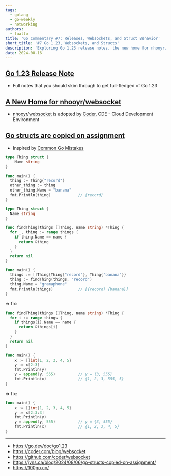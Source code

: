 ```yaml
---
tags:
  - golang
  - go-weekly
  - networking
authors:
  - fuatto
title: 'Go Commentary #7: Releases, Websockets, and Struct Behavior'
short_title: '#7 Go 1.23, Websockets, and Structs'
description: 'Exploring Go 1.23 release notes, the new home for nhooyr/websocket, and common mistakes with Go structs and slices.'
date: 2024-08-16
---
```


## [Go 1.23 Release Note](https://go.dev/doc/go1.23)

- Full notes that you should skim through to get full-fledged of Go 1.23

## [A New Home for nhooyr/websocket](https://coder.com/blog/websocket)

- [nhooyr/websocket](https://github.com/nhooyr/websocket) is adopted by [Coder](https://coder.com/), CDE - Cloud Development Environment

## [Go structs are copied on assignment ](https://jvns.ca/blog/2024/08/06/go-structs-copied-on-assignment/)

- Inspired by [Common Go Mistakes](https://100go.co/)

```go
type Thing struct {
    Name string
}

func main() {
  thing := Thing{"record"}
  other_thing := thing
  other_thing.Name = "banana"
  fmt.Println(thing)            // {record}
}
```

```go
type Thing struct {
  Name string
}

func findThing(things []Thing, name string) *Thing {
  for _, thing := range things {
    if thing.Name == name {
      return &thing
    }
  }
  return nil
}

func main() {
  things := []Thing{Thing{"record"}, Thing{"banana"}}
  thing := findThing(things, "record")
  thing.Name = "gramaphone"
  fmt.Println(things)           // [{record} {banana}]
}
```

=> fix:

```go
func findThing(things []Thing, name string) *Thing {
  for i := range things {
    if things[i].Name == name {
      return &things[i]
    }
  }
  return nil
}
```

```go
func main() {
	x := []int{1, 2, 3, 4, 5}
	y := x[2:3]
	fmt.Println(y)
	y = append(y, 555)          // y = {3, 555}
	fmt.Println(x)              // {1, 2, 3, 555, 5}
}
```

=> fix:

```go
func main() {
	x := []int{1, 2, 3, 4, 5}
	y := x[2:3:3]
	fmt.Println(y)
	y = append(y, 555)          // y = {3, 555}
	fmt.Println(x)              // {1, 2, 3, 4, 5}
}
```

---

- https://go.dev/doc/go1.23
- https://coder.com/blog/websocket
- https://github.com/coder/websocket
- https://jvns.ca/blog/2024/08/06/go-structs-copied-on-assignment/
- https://100go.co/
